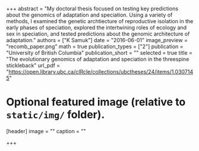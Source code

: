 +++
abstract = "My doctoral thesis focused on testing key predictions about the genomics of adaptation and speciation.  Using a variety of methods, I examined the genetic archtiecture of reproductive isolation in the early phases of speciation, explored the intertwining roles of ecology and sex in speciation, and tested predictions about the genomic architecture of adaptation."
authors = ["K Samuk"]
date = "2016-06-01"
image_preview = "recomb_paper.png"
math = true
publication_types = ["2"]
publication = "University of British Columbia"
publication_short = ""
selected = true
title = "The evolutionary genomics of adaptation and speciation in the threespine stickleback"
url_pdf = "https://open.library.ubc.ca/cIRcle/collections/ubctheses/24/items/1.0307145"

# Optional featured image (relative to `static/img/` folder).
[header]
image = ""
caption = ""

+++

